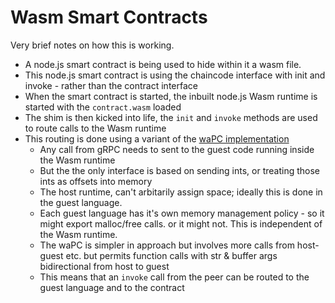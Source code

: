 # Wasm Smart Contracts

Very brief notes on how this is working.

- A node.js smart contract is being used to hide within it a wasm file.
- This node.js smart contract is using the chaincode interface with init and invoke - rather than the contract interface
- When the smart contract is started, the inbuilt node.js Wasm runtime is started with the `contract.wasm` loaded
- The shim is then kicked into life, the `init` and `invoke` methods are used to route calls to the Wasm runtime
- This routing is done using a variant of the [waPC implementation](https://github.com/wapc)
  - Any call from gRPC needs to sent to the guest code running inside the Wasm runtime
  - But the the only interface is based on sending ints, or treating those ints as offsets into memory
  - The host runtime, can't arbitarily assign space; ideally this is done in the guest language.
  - Each guest language has it's own memory management policy - so it might export malloc/free calls. or it might not. This is independent of the Wasm runtime.
  - The waPC is simpler in approach but involves more calls from host-guest etc. but permits function calls with str & buffer args bidirectional from host to guest
  - This means that an `invoke` call from the peer can be routed to the guest language and to the contract